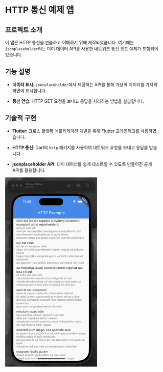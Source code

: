 # HTTP 통신 예제 앱

## 프로젝트 소개

이 앱은 HTTP 통신을 연습하고 이해하기 위해 제작되었습니다. 
여기에는 `jsonplaceholder`라는 더미 데이터 API를 사용한 네트워크 통신 코드 예제가 포함되어 있습니다.

## 기능 설명

- **데이터 표시**: `jsonplaceholder`에서 제공하는 API를 통해 가상의 데이터를 가져와 화면에 표시합니다.

- **통신 연습**: HTTP GET 요청을 보내고 응답을 처리하는 방법을 실습합니다.

## 기술적 구현

- **Flutter**: 크로스 플랫폼 애플리케이션 개발을 위해 Flutter 프레임워크를 사용하였습니다.

- **HTTP 통신**: Dart의 `http` 패키지를 사용하여 네트워크 요청을 보내고 응답을 받습니다.

- **jsonplaceholder API**: 더미 데이터를 쉽게 테스트할 수 있도록 만들어진 공개 API를 활용합니다.



<img src="networkingApp/assets/images/http_practice_screen.png" alt="" width="300">

